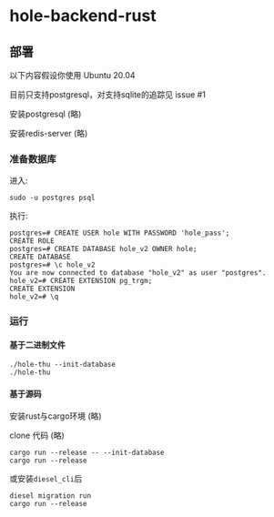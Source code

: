 # hole-backend-rust


## 部署

以下内容假设你使用 Ubuntu 20.04


目前只支持postgresql，对支持sqlite的追踪见 issue #1

安装postgresql (略)

安装redis-server (略)

### 准备数据库

进入:

```
sudo -u postgres psql
```

执行:

```postgresql
postgres=# CREATE USER hole WITH PASSWORD 'hole_pass';
CREATE ROLE
postgres=# CREATE DATABASE hole_v2 OWNER hole;
CREATE DATABASE
postgres=# \c hole_v2
You are now connected to database "hole_v2" as user "postgres".
hole_v2=# CREATE EXTENSION pg_trgm;
CREATE EXTENSION
hole_v2=# \q
```
### 运行

#### 基于二进制文件

```
./hole-thu --init-database
./hole-thu
```

#### 基于源码

安装rust与cargo环境 (略)

clone 代码 (略)

```
cargo run --release -- --init-database
cargo run --release
```

或安装`diesel_cli`后

```
diesel migration run
cargo run --release
```
